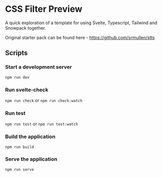CSS Filter Preview
==================

A quick exploration of a template for using Svelte, Typescript, Tailwind and Snowpack together.

Original starter pack can be found here - https://github.com/srmullen/stts

Scripts
-------

### Start a development server

`npm run dev`

### Run svelte-check

`npm run check`
or
`npm run check:watch`

### Run test

`npm run test`
or
`npm run test:watch`

### Build the application

`npm run build`

### Serve the application

`npm run serve`